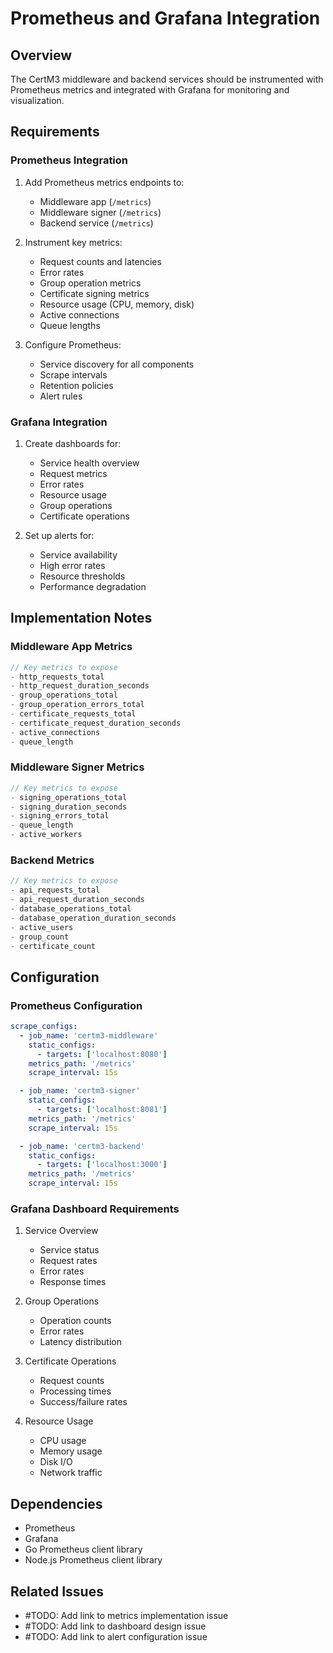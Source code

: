 # Prometheus and Grafana Integration

## Overview
The CertM3 middleware and backend services should be instrumented with Prometheus metrics and integrated with Grafana for monitoring and visualization.

## Requirements

### Prometheus Integration
1. Add Prometheus metrics endpoints to:
   - Middleware app (`/metrics`)
   - Middleware signer (`/metrics`)
   - Backend service (`/metrics`)

2. Instrument key metrics:
   - Request counts and latencies
   - Error rates
   - Group operation metrics
   - Certificate signing metrics
   - Resource usage (CPU, memory, disk)
   - Active connections
   - Queue lengths

3. Configure Prometheus:
   - Service discovery for all components
   - Scrape intervals
   - Retention policies
   - Alert rules

### Grafana Integration
1. Create dashboards for:
   - Service health overview
   - Request metrics
   - Error rates
   - Resource usage
   - Group operations
   - Certificate operations

2. Set up alerts for:
   - Service availability
   - High error rates
   - Resource thresholds
   - Performance degradation

## Implementation Notes

### Middleware App Metrics
```go
// Key metrics to expose
- http_requests_total
- http_request_duration_seconds
- group_operations_total
- group_operation_errors_total
- certificate_requests_total
- certificate_request_duration_seconds
- active_connections
- queue_length
```

### Middleware Signer Metrics
```go
// Key metrics to expose
- signing_operations_total
- signing_duration_seconds
- signing_errors_total
- queue_length
- active_workers
```

### Backend Metrics
```go
// Key metrics to expose
- api_requests_total
- api_request_duration_seconds
- database_operations_total
- database_operation_duration_seconds
- active_users
- group_count
- certificate_count
```

## Configuration

### Prometheus Configuration
```yaml
scrape_configs:
  - job_name: 'certm3-middleware'
    static_configs:
      - targets: ['localhost:8080']
    metrics_path: '/metrics'
    scrape_interval: 15s

  - job_name: 'certm3-signer'
    static_configs:
      - targets: ['localhost:8081']
    metrics_path: '/metrics'
    scrape_interval: 15s

  - job_name: 'certm3-backend'
    static_configs:
      - targets: ['localhost:3000']
    metrics_path: '/metrics'
    scrape_interval: 15s
```

### Grafana Dashboard Requirements
1. Service Overview
   - Service status
   - Request rates
   - Error rates
   - Response times

2. Group Operations
   - Operation counts
   - Error rates
   - Latency distribution

3. Certificate Operations
   - Request counts
   - Processing times
   - Success/failure rates

4. Resource Usage
   - CPU usage
   - Memory usage
   - Disk I/O
   - Network traffic

## Dependencies
- Prometheus
- Grafana
- Go Prometheus client library
- Node.js Prometheus client library

## Related Issues
- #TODO: Add link to metrics implementation issue
- #TODO: Add link to dashboard design issue
- #TODO: Add link to alert configuration issue 